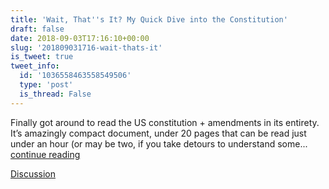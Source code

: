 ```yaml
---
title: 'Wait, That''s It? My Quick Dive into the Constitution'
draft: false
date: 2018-09-03T17:16:10+00:00
slug: '201809031716-wait-thats-it'
is_tweet: true
tweet_info:
  id: '1036558463558549506'
  type: 'post'
  is_thread: False
---
```




Finally got around to read the US constitution + amendments in its entirety. It’s amazingly compact document, under 20 pages that can be read just under an hour (or may be two, if you take detours to understand some... [continue reading](urls[0])

[Discussion](https://x.com/sytelus/status/1036558463558549506)
